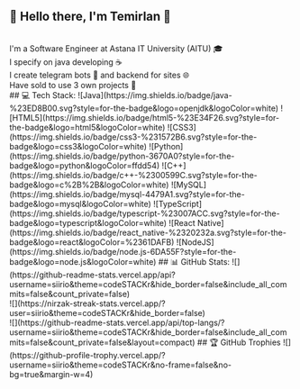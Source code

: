 ## 👋 Hello there, I'm Temirlan 👀<br>
<br> 
I'm a Software Engineer at Astana IT University (AITU) 🎓 <br>
I specify on java developing ☕ <br>
I create telegram bots 🤖 and backend for sites 🌐 <br>
Have sold to use 3 own projects 🚀 <br>
## 💻 Tech Stack: ![Java](https://img.shields.io/badge/java-%23ED8B00.svg?style=for-the-badge&logo=openjdk&logoColor=white) ![HTML5](https://img.shields.io/badge/html5-%23E34F26.svg?style=for-the-badge&logo=html5&logoColor=white) ![CSS3](https://img.shields.io/badge/css3-%231572B6.svg?style=for-the-badge&logo=css3&logoColor=white) ![Python](https://img.shields.io/badge/python-3670A0?style=for-the-badge&logo=python&logoColor=ffdd54) ![C++](https://img.shields.io/badge/c++-%2300599C.svg?style=for-the-badge&logo=c%2B%2B&logoColor=white) ![MySQL](https://img.shields.io/badge/mysql-4479A1.svg?style=for-the-badge&logo=mysql&logoColor=white) ![TypeScript](https://img.shields.io/badge/typescript-%23007ACC.svg?style=for-the-badge&logo=typescript&logoColor=white) ![React Native](https://img.shields.io/badge/react_native-%2320232a.svg?style=for-the-badge&logo=react&logoColor=%2361DAFB) ![NodeJS](https://img.shields.io/badge/node.js-6DA55F?style=for-the-badge&logo=node.js&logoColor=white) 
## 📊 GitHub Stats: ![](https://github-readme-stats.vercel.app/api?username=siirio&theme=codeSTACKr&hide_border=false&include_all_commits=false&count_private=false)<br/> ![](https://nirzak-streak-stats.vercel.app/?user=siirio&theme=codeSTACKr&hide_border=false)<br/> ![](https://github-readme-stats.vercel.app/api/top-langs/?username=siirio&theme=codeSTACKr&hide_border=false&include_all_commits=false&count_private=false&layout=compact)  
## 🏆 GitHub Trophies ![](https://github-profile-trophy.vercel.app/?username=siirio&theme=codeSTACKr&no-frame=false&no-bg=true&margin-w=4)
